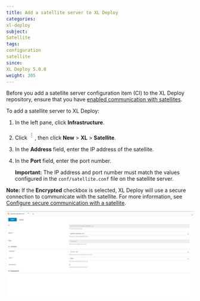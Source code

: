 ```yaml
---
title: Add a satellite server to XL Deploy
categories:
xl-deploy
subject:
Satellite
tags:
configuration
satellite
since:
XL Deploy 5.0.0
weight: 305
---
```


Before you add a satellite server configuration item (CI) to the XL Deploy repository, ensure that you have [enabled communication with satellites](/xl-deploy/how-to/configure-xl-deploy-to-communicate-with-satellites.html).

To add a satellite server to XL Deploy:

1. In the left pane, click **Infrastructure**.
1. Click ![Menu button](images/menuBtn.png), then click **New** > **XL** > **Satellite**.
1. In the **Address** field, enter the IP address of the satellite.
1. In the **Port** field, enter the port number.

    **Important:** The IP address and port number must match the values configured in the `conf/satellite.conf` file on the satellite server.

 **Note:** If the **Encrypted** checkbox is selected, XL Deploy will use a secure connection to communicate with the satellite. For more information, see [Configure secure communication with a satellite](/xl-deploy/how-to/configure-secure-communication-with-a-satellite.html).

![image](images/satellite-ci-configuration-new-ui.png)

